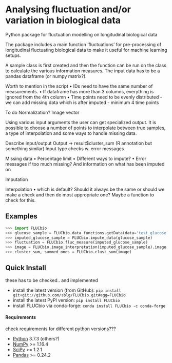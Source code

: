 
# Analysing fluctuation and/or variation in biological data

Python package for fluctuation modelling on longitudinal biological data

The package includes a main function ‘fluctuations’ for pre-processing of longitudinal fluctuating biological data to make it useful for machine learning setups. 

A sample class is first created and then the function can be
run on the class to calculate the various information
measures. The input data has to be a pandas dataframe (or
numpy matrix?).




Worth to mention in the script
•	IDs need to have the same number of measurements.
•	If dataframe has more than 3 columns, everything is ignored from the 4th column
•	Time points need to be evenly distributed - we can add missing data which is after imputed - minimum 4 time points

To do
Normalization? Image vector

Using various input arguments the user can get specialized
output. It is possible to choose a number of points to
interpolate between true samples, a type of interpolation
and some ways to handle missing data. 

Describe input/output
Output  → result$cluster_sum  (R annotation but something similar)
Input type checks w. error messages

Missing data 
•	Percentage limit 
•	Different ways to impute?
•	Error messages if too much missing? And information on what has been imputed on

Imputation

Interpolation
•	which is default? Should it always be the same or should we make a check and then do most appropriate one? Maybe a function to check for this.


## Examples

```python
>>> import FLUCbio
>>> glucose_sample = FLUCbio.data_functions.getData(data='test_glucose').data
>>> imputed_glucose_sample = FLUCbio.impute_data(glucose_sample)
>>> fluctuation = FLUCbio.fluc_measure(imputed_glucose_sample)
>>> image = FLUCbio.image_interpretation(imputed_glucose_sample).image
>>> cluster_sum, summed_ones = FLUCbio.clust_sum(image)
```

## Quick Install
these has to be checked.. and implemented 
- install the latest version (from GitHub): `pip install git+git://github.com/sblg/FLUCbio.git#egg=FLUCbio`
- install the latest PyPI version: `pip install FLUCbio`
- install FLUCbio via conda-forge: `conda install FLUCbio -c conda-forge`

#### Requirements
check requirements for different python versions???
- [Python](https://www.python.org) 3.7.3 (others?)           
- [NumPy](http://www.numpy.org) >= 1.16.4
- [SciPy](https://www.scipy.org/scipylib/index.html) >= 1.2.1
- [Pandas](http://pandas.pydata.org) >= 0.24.2


